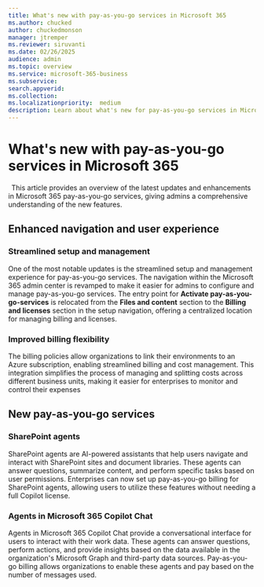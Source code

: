 ```yaml
---
title: What's new with pay-as-you-go services in Microsoft 365
ms.author: chucked
author: chuckedmonson
manager: jtremper
ms.reviewer: siruvanti
ms.date: 02/26/2025
audience: admin
ms.topic: overview
ms.service: microsoft-365-business
ms.subservice:
search.appverid: 
ms.collection: 
ms.localizationpriority:  medium
description: Learn about what's new for pay-as-you-go services in Microsoft 365.
---
```


# What's new with pay-as-you-go services in Microsoft 365
  
This article provides an overview of the latest updates and enhancements in Microsoft 365 pay-as-you-go services, giving admins a comprehensive understanding of the new features.

## Enhanced navigation and user experience  

### Streamlined setup and management  

One of the most notable updates is the streamlined setup and management experience for pay-as-you-go services. The navigation within the Microsoft 365 admin center is revamped to make it easier for admins to configure and manage pay-as-you-go services. The entry point for **Activate pay-as-you-go-services** is relocated from the **Files and content** section to the **Billing and licenses** section in the setup navigation, offering a centralized location for managing billing and licenses.

### Improved billing flexibility  

The billing policies allow organizations to link their environments to an Azure subscription, enabling streamlined billing and cost management. This integration simplifies the process of managing and splitting costs across different business units, making it easier for enterprises to monitor and control their expenses  

## New pay-as-you-go services  

### SharePoint agents  

SharePoint agents are AI-powered assistants that help users navigate and interact with SharePoint sites and document libraries. These agents can answer questions, summarize content, and perform specific tasks based on user permissions. Enterprises can now set up pay-as-you-go billing for SharePoint agents, allowing users to utilize these features without needing a full Copilot license.

### Agents in Microsoft 365 Copilot Chat

Agents in Microsoft 365 Copilot Chat provide a conversational interface for users to interact with their work data. These agents can answer questions, perform actions, and provide insights based on the data available in the organization's Microsoft Graph and third-party data sources. Pay-as-you-go billing allows organizations to enable these agents and pay based on the number of messages used.
